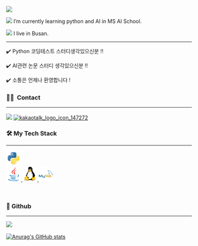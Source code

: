 <img src="https://capsule-render.vercel.app/api?type=wave&color=auto&height=300&section=header&text=Hoki%Nam&fontSize=90" align="center" width="1500px"/>


<p><img src="https://raw.githubusercontent.com/iampavangandhi/iampavangandhi/master/gifs/Hi.gif" width="30px"> I’m currently learning python and AI in MS AI School.</p>
<p><img src="https://raw.githubusercontent.com/iampavangandhi/iampavangandhi/master/gifs/Hi.gif" width="30px"> I live in Busan.</p>
<hr>
<p>✔️ Python 코딩테스트 스터디생각있으신분 !!</p>
<p>✔️ AI관련 논문 스터디 생각있으신분 !!</p>
<p>✔️ 소통은 언제나 환영합니다 !</p>

### 🤝🏻 &nbsp;Contact<hr>
<a href="mailto:skaghrl0@gmail.com" target="_blank"><img src="https://img.shields.io/badge/-skaghrl0@gmail.com-D14836?style=flat&logo=Gmail&logoColor=white"/></a>
  [![kakaotalk_logo_icon_147272](https://user-images.githubusercontent.com/48282708/196000143-6a76cf14-990f-4c37-8f75-8d64a4ed62a2.png)]("https://open.kakao.com/o/sidFV5He")

<h3>🛠 My Tech Stack</h3><hr>
<!-- <img src="https://img.shields.io/badge/Python-2496ED?style=flat&logo=#3776AB&logoColor=white"/> -->

<a href="https://www.python.org" target="_blank"> <img src="https://raw.githubusercontent.com/devicons/devicon/master/icons/python/python-original.svg" alt="python" width="40" height="40"/> </a><br>
<a href="https://www.java.com" target="_blank"> <img src="https://raw.githubusercontent.com/devicons/devicon/master/icons/java/java-original.svg" alt="java" width="40" height="40"/> </a>
<a href="https://www.linux.org/" target="_blank"> <img src="https://raw.githubusercontent.com/devicons/devicon/master/icons/linux/linux-original.svg" alt="linux" width="40" height="40"/> </a>
<a href="https://www.mysql.com/" target="_blank"> <img src="https://raw.githubusercontent.com/devicons/devicon/master/icons/mysql/mysql-original-wordmark.svg" alt="mysql" width="40" height="40"/> </a>

<br>
<h3>📜 Github</h3><hr>

<img src="https://github-readme-stats.vercel.app/api/top-langs/?username=NamHoKi&layout=compact&hide=python" />

[![Anurag's GitHub stats](https://github-readme-stats.vercel.app/api?username=NamHoKi&show_icons=true&theme=chartreuse-dark)](https://github.com//github-readme-stats)

<br>


<!--
**NamHoKi/NamHoKi** is a ✨ _special_ ✨ repository because its `README.md` (this file) appears on your GitHub profile.

Here are some ideas to get you started:

- 🔭 I’m currently working on ...
- 🌱 I’m currently learning ...
- 👯 I’m looking to collaborate on ...
- 🤔 I’m looking for help with ...
- 💬 Ask me about ...
- 📫 How to reach me: ...
- 😄 Pronouns: ...
- ⚡ Fun fact: ...
-->
